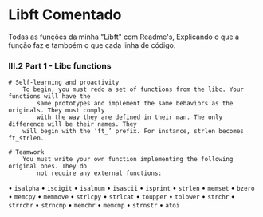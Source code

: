 # Libft Comentado

Todas as funções da minha "Libft" com Readme's, Explicando o que a função faz e tambpém o que cada linha de código.

### III.2 Part 1 - Libc functions

	# Self-learning and proactivity
		To begin, you must redo a set of functions from the libc. Your functions will have the
        	same prototypes and implement the same behaviors as the originals. They must comply
      		with the way they are defined in their man. The only difference will be their names. They
		will begin with the ’ft_’ prefix. For instance, strlen becomes ft_strlen.

	# Teamwork
		You must write your own function implementing the following original ones. They do
       		not require any external functions:

• `isalpha`
• `isdigit`
• `isalnum`
• `isascii`
• `isprint`
• `strlen`
• `memset`
• `bzero`
• `memcpy`
• `memmove`
• `strlcpy`
• `strlcat`
• `toupper`
• `tolower`
• `strchr`
• `strrchr`
• `strncmp`
• `memchr`
• `memcmp`
• `strnstr`
• `atoi`
